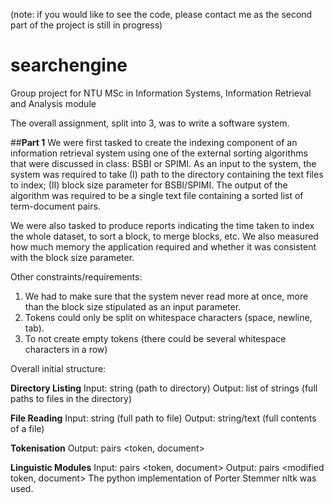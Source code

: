 (note: if you would like to see the code, please contact me as the second part of the project is still in progress)

# searchengine
Group project for NTU MSc in Information Systems, Information Retrieval and Analysis module

The overall assignment, split into 3, was to write a software system.

##**Part 1**
We were first tasked to create the indexing component of an information retrieval system using one of the external sorting algorithms that were discussed in class: BSBI or SPIMI.
As an input to the system, the system was required to take 
(I) path to the directory containing the text files to index; 
(II) block size parameter for BSBI/SPIMI. 
The output of the algorithm was required to be a single text file containing a sorted list of term-document pairs.

We were also tasked to produce reports indicating the time taken to index the whole dataset, to sort a block, to merge blocks, etc. 
We also measured how much memory the application required and whether it was consistent with the block size parameter. 

Other constraints/requirements:
1) We had to make sure that the system never read more at once, more than the block size stipulated as an input parameter.
2) Tokens could only be split on whitespace characters (space, newline, tab).
3) To not create empty tokens (there could be several whitespace characters in a row) 

Overall initial structure:

**Directory Listing**
Input: string (path to directory)
Output: list of strings (full paths to files in the directory)

**File Reading**
Input: string (full path to file)
Output: string/text (full contents of a file)

**Tokenisation**
Output: pairs <token, document>

**Linguistic Modules**
Input: pairs <token, document>
Output: pairs <modified token, document>
The python implementation of Porter Stemmer nltk was used. 



